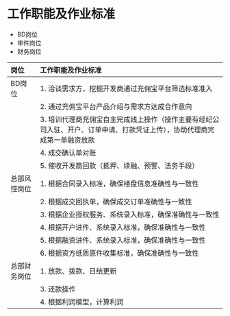 # 工作职能及作业标准

* BD岗位
* 审件岗位
* 财务岗位

| 岗位 | 工作职能及作业标准 |
| :--- | :--- |
| BD岗位 | 1. 洽谈需求方，挖掘开发商通过充佣宝平台筛选标准准入 |
|  | 2. 通过充佣宝平台产品介绍与需求方达成合作意向 |
|  | 3. 培训代理商充佣宝自主完成线上操作（操作主要有经纪公司入驻、开户、订单申请、打款凭证上传），协助代理商完成第一单融资放款 |
|  | 4. 成交确认单对账 |
|  | 5. 催收开发商回款（抵押、续融、预警、法务手段） |
| 总部风控岗位 | 1. 根据合同录入标准，确保楼盘信息准确性与一致性 |
|  | 2. 根据成交回执单，确保成交订单准确性与一致性 |
|  | 3. 根据企业授权服务、系统录入标准，确保准确性与一致性 |
|  | 4. 根据开户进件、系统录入标准，确保准确性与一致性 |
|  | 5. 根据融资进件、系统录入标准，确保准确性与一致性 |
|  | 6. 根据资方纸质原件收集标准，确保准确性与一致性 |
| 总部财务岗位 | 1. 放款、拨款、日结更新 |
|  | 3. 还款操作 |
|  | 4. 根据利润模型，计算利润 |



